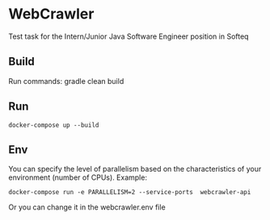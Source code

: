 # WebCrawler
Test task for the Intern/Junior Java Software Engineer position in Softeq
## Build
Run commands:
    gradle clean build
## Run
    docker-compose up --build
## Env
You can specify the level of parallelism based on the characteristics of your environment (number of CPUs).
Example:

    docker-compose run -e PARALLELISM=2 --service-ports  webcrawler-api
Or you can change it in the webcrawler.env file